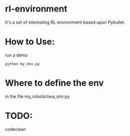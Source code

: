 # rl-environment
It's a set of interesting RL environment based upon Pybullet.

# How to Use:

run a demo

`
python my_env.py
`

# Where to define the env

in the file my_robots/iiwa_sim.py


# TODO:

codeclean
